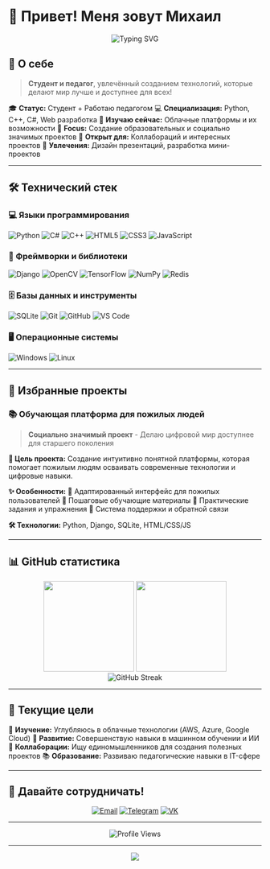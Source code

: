 # 👋 Привет! Меня зовут Михаил

<div align="center">
  <img src="https://readme-typing-svg.herokuapp.com?font=Fira+Code&pause=1000&color=00D4FF&center=true&vCenter=true&width=435&lines=Python+Developer;C%23+%26+C%2B%2B+Programmer;Web+Developer;Педагог+и+Наставник;Создатель+полезных+решений" alt="Typing SVG" />
</div>

## 🚀 О себе

> **Студент и педагог**, увлечённый созданием технологий, которые делают мир лучше и доступнее для всех!

  🎓 **Статус:** Студент + Работаю педагогом
  💻 **Специализация:** Python, C++, C#, Web разработка
  🌱 **Изучаю сейчас:** Облачные платформы и их возможности
  🎯 **Focus:** Создание образовательных и социально значимых проектов
  🤝 **Открыт для:** Коллабораций и интересных проектов
  🎨 **Увлечения:** Дизайн презентаций, разработка мини-проектов

---

## 🛠️ Технический стек

### 💻 Языки программирования
![Python](https://img.shields.io/badge/Python-3776AB?style=for-the-badge&logo=python&logoColor=white)
![C#](https://img.shields.io/badge/C%23-239120?style=for-the-badge&logo=c-sharp&logoColor=white)
![C++](https://img.shields.io/badge/C++-00599C?style=for-the-badge&logo=c%2B%2B&logoColor=white)
![HTML5](https://img.shields.io/badge/HTML5-E34F26?style=for-the-badge&logo=html5&logoColor=white)
![CSS3](https://img.shields.io/badge/CSS3-1572B6?style=for-the-badge&logo=css3&logoColor=white)
![JavaScript](https://img.shields.io/badge/JavaScript-F7DF1E?style=for-the-badge&logo=javascript&logoColor=black)

### 🚀 Фреймворки и библиотеки
![Django](https://img.shields.io/badge/Django-092E20?style=for-the-badge&logo=django&logoColor=white)
![OpenCV](https://img.shields.io/badge/OpenCV-27338e?style=for-the-badge&logo=OpenCV&logoColor=white)
![TensorFlow](https://img.shields.io/badge/TensorFlow-FF6F00?style=for-the-badge&logo=tensorflow&logoColor=white)
![NumPy](https://img.shields.io/badge/numpy-%23013243.svg?style=for-the-badge&logo=numpy&logoColor=white)
![Redis](https://img.shields.io/badge/redis-%23DD0031.svg?style=for-the-badge&logo=redis&logoColor=white)

### 🗄️ Базы данных и инструменты
![SQLite](https://img.shields.io/badge/sqlite-%2307405e.svg?style=for-the-badge&logo=sqlite&logoColor=white)
![Git](https://img.shields.io/badge/git-%23F05033.svg?style=for-the-badge&logo=git&logoColor=white)
![GitHub](https://img.shields.io/badge/github-%23121011.svg?style=for-the-badge&logo=github&logoColor=white)
![VS Code](https://img.shields.io/badge/Visual%20Studio%20Code-0078d7.svg?style=for-the-badge&logo=visual-studio-code&logoColor=white)

### 🖥️ Операционные системы
![Windows](https://img.shields.io/badge/Windows-0078D6?style=for-the-badge&logo=windows&logoColor=white)
![Linux](https://img.shields.io/badge/Linux-FCC624?style=for-the-badge&logo=linux&logoColor=black)

---

## 🌟 Избранные проекты

### 📚 Обучающая платформа для пожилых людей
> **Социально значимый проект** - Делаю цифровой мир доступнее для старшего поколения

**🎯 Цель проекта:** Создание интуитивно понятной платформы, которая помогает пожилым людям осваивать современные технологии и цифровые навыки.

**✨ Особенности:**
  👥 Адаптированный интерфейс для пожилых пользователей
  📖 Пошаговые обучающие материалы
  🎯 Практические задания и упражнения
  💬 Система поддержки и обратной связи

**🛠️ Технологии:** Python, Django, SQLite, HTML/CSS/JS

---

## 📊 GitHub статистика

<div align="center">
  <img height="180em" src="https://github-readme-stats.vercel.app/api?username=larben28&show_icons=true&theme=radical&include_all_commits=true&count_private=true"/>
  <img height="180em" src="https://github-readme-stats.vercel.app/api/top-langs/?username=larben28&layout=compact&langs_count=8&theme=radical"/>
</div>

<div align="center">
  <img src="https://github-readme-streak-stats.herokuapp.com/?user=larben28&theme=radical" alt="GitHub Streak" />
</div>

---

## 🎯 Текущие цели
  🔭 **Изучение:** Углубляюсь в облачные технологии (AWS, Azure, Google Cloud)
  🌱 **Развитие:** Совершенствую навыки в машинном обучении и ИИ
  👥 **Коллаборации:** Ищу единомышленников для создания полезных проектов
  📚 **Образование:** Развиваю педагогические навыки в IT-сфере


  
---

## 🤝 Давайте сотрудничать!

<div align="center">

[![Email](https://img.shields.io/badge/Email-D14836?style=for-the-badge&logo=gmail&logoColor=white)](mailto:larben29@mail.ru)
[![Telegram](https://img.shields.io/badge/Telegram-2CA5E0?style=for-the-badge&logo=telegram&logoColor=white)](https://t.me/honeycust)
[![VK](https://img.shields.io/badge/VK-4C75A3?style=for-the-badge&logo=vk&logoColor=white)](https://vk.com/fuppillius)

</div>

---

<div align="center">
  <img src="https://komarev.com/ghpvc/?username=larben28&color=blueviolet&style=for-the-badge" alt="Profile Views" />
</div>


---

<div align="center">
  <img src="https://capsule-render.vercel.app/api?type=waving&color=gradient&height=100&section=footer&animation=fadeIn"/>
</div>
